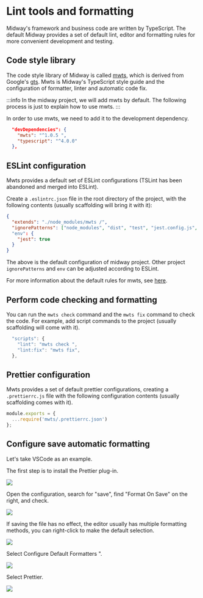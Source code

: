 # Lint tools and formatting

Midway's framework and business code are written by TypeScript. The default Midway provides a set of default lint, editor and formatting rules for more convenient development and testing.

## Code style library

The code style library of Midway is called [mwts](https://github.com/midwayjs/mwts), which is derived from Google's [gts](https://github.com/google/gts). Mwts is Midway's TypeScript style guide and the configuration of formatter, linter and automatic code fix.

:::info
In the midway project, we will add mwts by default. The following process is just to explain how to use mwts.
:::

In order to use mwts, we need to add it to the development dependency.

```json
  "devDependencies": {
    "mwts": "^1.0.5 ",
    "typescript": "^4.0.0"
  },
```

## ESLint configuration

Mwts provides a default set of ESLint configurations (TSLint has been abandoned and merged into ESLint).

Create a `.eslintrc.json` file in the root directory of the project, with the following contents (usually scaffolding will bring it with it):

```json
{
  "extends": "./node_modules/mwts /",
  "ignorePatterns": ["node_modules", "dist", "test", "jest.config.js", "interface.ts"]
  "env": {
    "jest": true
  }
}
```

The above is the default configuration of midway project. Other project `ignorePatterns` and `env` can be adjusted according to ESLint.

For more information about the default rules for mwts, see [here](https://github.com/midwayjs/mwts/blob/master/.eslintrc.json).

## Perform code checking and formatting

You can run the `mwts check` command and the `mwts fix` command to check the code. For example, add script commands to the project (usually scaffolding will come with it).

```typescript
  "scripts": {
    "lint": "mwts check ",
    "lint:fix": "mwts fix",
  },
```

## Prettier configuration

Mwts provides a set of default prettier configurations, creating a `.prettierrc.js` file with the following configuration contents (usually scaffolding comes with it).

```javascript
module.exports = {
  ...require('mwts/.prettierrc.json')
};
```

## Configure save automatic formatting

Let's take VSCode as an example.

The first step is to install the Prettier plug-in.

![](https://cdn.nlark.com/yuque/0/2021/png/501408/1618042429530-177c3636-aefc-419d-8d3a-5258cad13631.png)

Open the configuration, search for "save", find "Format On Save" on the right, and check.

![](https://cdn.nlark.com/yuque/0/2021/png/501408/1618042494782-71b6cc3c-18ae-4344-987b-ec82084f2dd8.png)

If saving the file has no effect, the editor usually has multiple formatting methods, you can right-click to make the default selection.

![](https://cdn.nlark.com/yuque/0/2021/png/501408/1618125271116-845e8452-0f7b-46a9-a28a-388f2db9c5e3.png)

Select Configure Default Formatters ".

![](https://cdn.nlark.com/yuque/0/2021/png/501408/1618125381302-d3fe30c1-e56d-43f8-ada2-6e315f4ff2c4.png)

Select Prettier.

![](https://cdn.nlark.com/yuque/0/2021/png/501408/1618125423564-8e46b0f8-f422-4e3d-a805-3b0a1db037f8.png)
